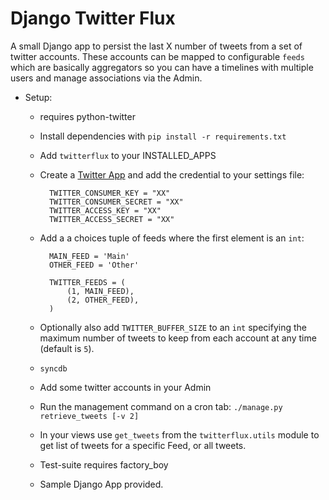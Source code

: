 Django Twitter Flux
=============

A small Django app to persist the last X number of tweets from a set of twitter accounts. These accounts can be mapped to configurable `feeds` which are basically aggregators so you can have a timelines with multiple users and manage associations via the Admin.


* Setup:
    * requires python-twitter
	* Install dependencies with `pip install -r requirements.txt`
	* Add `twitterflux` to your INSTALLED_APPS
	* Create a [Twitter App](https://dev.twitter.com/) and add the credential to your settings file:
	
			TWITTER_CONSUMER_KEY = "XX"
			TWITTER_CONSUMER_SECRET = "XX"
			TWITTER_ACCESS_KEY = "XX"
			TWITTER_ACCESS_SECRET = "XX"

    * Add a a choices tuple of feeds where the first element is an `int`:
    		
    		MAIN_FEED = 'Main'
			OTHER_FEED = 'Other'

			TWITTER_FEEDS = (
    			(1, MAIN_FEED),
    			(2, OTHER_FEED),
			)

    * Optionally also add `TWITTER_BUFFER_SIZE` to an `int` specifying the maximum number of tweets to keep from each account at any time (default is `5`).
    * `syncdb`
    * Add some twitter accounts in your Admin
    * Run the management command on a cron tab: `./manage.py retrieve_tweets [-v 2]`
    * In your views use `get_tweets` from the `twitterflux.utils` module to get list of tweets for a specific Feed, or all tweets.
	* Test-suite requires factory_boy
	* Sample Django App provided.
